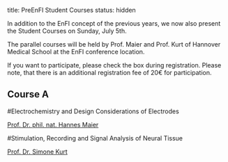 title: PreEnFI Student Courses 
status: hidden


In addition to the EnFI concept of the previous years, we now also present the Student Courses on Sunday, July 5th.  

The parallel courses will be held by Prof. Maier and Prof. Kurt of Hannover Medical School at the EnFI conference location. 

If you want to participate, please check the box during registration. Please note, that there is an additional registration fee of 20€ for participation. 


Course A
---

#Electrochemistry and Design Considerations of Electrodes

[Prof. Dr. phil. nat. Hannes Maier](http://vianna.de/01_workgroups/maier/staff/hma.html)

#Stimulation, Recording and Signal Analysis of Neural Tissue

[Prof. Dr. Simone Kurt](http://vianna.de/01_workgroups/kurt/pagekurt.html)

